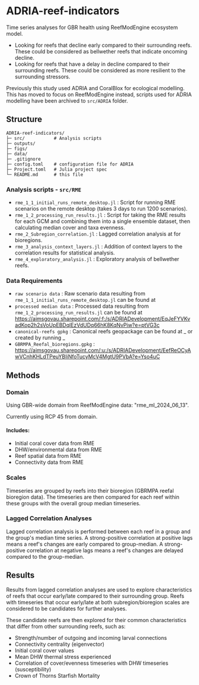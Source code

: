 # ADRIA-reef-indicators

Time series analyses for GBR health using ReefModEngine ecosystem model.
- Looking for reefs that decline early compared to their surrounding reefs. These could be considered as bellwether reefs that indicate oncoming decline.
- Looking for reefs that have a delay in decline compared to their surrounding reefs. These could be considered as more resilient to the surrounding stressors.

Previously this study used ADRIA and CoralBlox for ecological modelling. This has moved to focus on
ReefModEngine instead, scripts used for ADRIA modelling have been archived to `src/ADRIA` folder.

## Structure

``` code
ADRIA-reef-indicators/
├─ src/           # Analysis scripts
├─ outputs/
├─ figs/
├─ data/
├─ .gitignore
├─ config.toml    # configuration file for ADRIA
├─ Project.toml   # Julia project spec
└─ README.md      # this file
```

### Analysis scripts - `src/RME`

- `rme_1_1_initial_runs_remote_desktop.jl` : Script for running RME scenarios on the remote desktop (takes 3 days to run 1200 scenarios).
- `rme_1_2_processing_run_results.jl` : Script for taking the RME results for each GCM and combining them into a single ensemble dataset, then calculating median cover and taxa evenness.
- `rme_2_Subregion_correlation.jl` : Lagged correlation analysis at for bioregions.
- `rme_3_analysis_context_layers.jl` : Addition of context layers to the correlation results for statistical analysis.
- `rme_4_exploratory_analysis.jl` : Exploratory analysis of bellwether reefs.

### Data Requirements

- `raw scenario data` : Raw scenario data resulting from `rme_1_1_initial_runs_remote_desktop.jl` can be found at
- `processed median data` : Processed data resulting from `rme_1_2_processing_run_results.jl` can be found at https://aimsgovau.sharepoint.com/:f:/s/ADRIADevelopment/EqJeFYVKvadKop2h2sVoUpEBDqlEzVdUDq66hK8KqNvPiw?e=ptVG3c
- `canonical-reefs gpkg` : Canonical reefs geopackage can be found at _ or created by running _
- `GBRMPA_Reefal_bioregions.gpkg` : https://aimsgovau.sharepoint.com/:u:/s/ADRIADevelopment/EefReOCyAwVCnhKHLdTPeuYBIiNfoTucyMcV4MgtU9PVbA?e=Yso4uC

## Methods

### Domain

Using GBR-wide domain from ReefModEngine data: "rme_ml_2024_06_13".

Currently using RCP 45 from domain.

#### Includes:

- Initial coral cover data from RME
- DHW/environmental data from RME
- Reef spatial data from RME
- Connectivity data from RME

### Scales

Timeseries are grouped by reefs into their bioregion (GBRMPA reefal bioregion data).
The timeseries are then compared for each reef within these groups with the overall group median timeseries.

### Lagged Correlation Analyses

Lagged correlation analysis is performed between each reef in a group and the group's median time series.
A strong-positive correlation at positive lags means a reef's changes are early compared to group-median. A strong-positive correlation at negative lags means a reef's changes are delayed compared to the group-median.

## Results

Results from lagged correlation analyses are used to explore characteristics of reefs that occur early/late compared to their surrounding group.
Reefs with timeseries that occur early/late at both subregion/bioregion scales are considered to be candidates for further analyses.

These candidate reefs are then explored for their common characteristics that differ from other surrounding reefs, such as:

- Strength/number of outgoing and incoming larval connections
- Connectivity centrality (eigenvector)
- Initial coral cover values
- Mean DHW thermal stress experienced
- Correlation of cover/evenness timeseries with DHW timeseries (susceptibility)
- Crown of Thorns Starfish Mortality